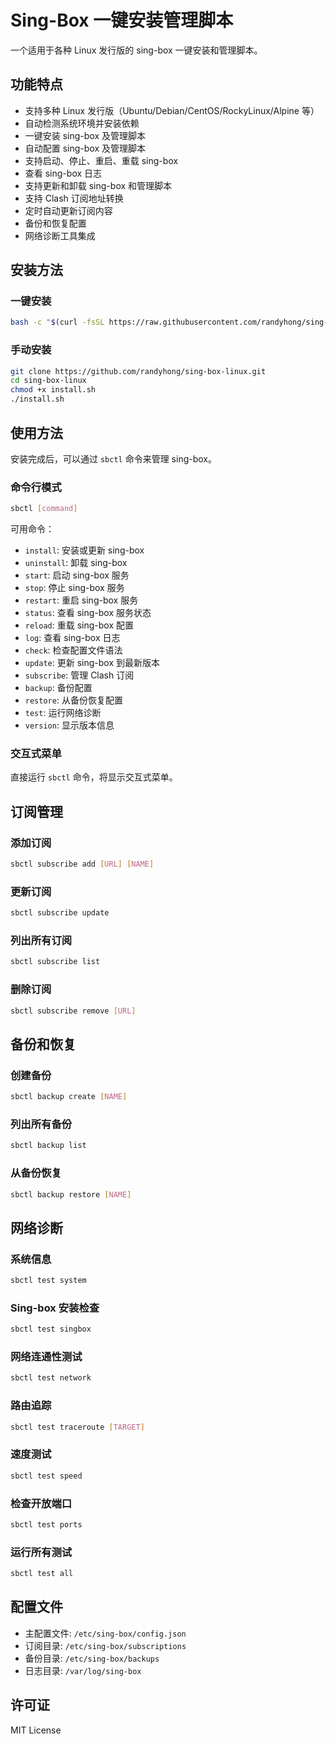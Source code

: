 # Sing-Box 一键安装管理脚本

一个适用于各种 Linux 发行版的 sing-box 一键安装和管理脚本。

## 功能特点

- 支持多种 Linux 发行版（Ubuntu/Debian/CentOS/RockyLinux/Alpine 等）
- 自动检测系统环境并安装依赖
- 一键安装 sing-box 及管理脚本
- 自动配置 sing-box 及管理脚本
- 支持启动、停止、重启、重载 sing-box
- 查看 sing-box 日志
- 支持更新和卸载 sing-box 和管理脚本
- 支持 Clash 订阅地址转换
- 定时自动更新订阅内容
- 备份和恢复配置
- 网络诊断工具集成

## 安装方法

### 一键安装

```bash
bash -c "$(curl -fsSL https://raw.githubusercontent.com/randyhong/sing-box-linux/main/install.sh)"
```

### 手动安装

```bash
git clone https://github.com/randyhong/sing-box-linux.git
cd sing-box-linux
chmod +x install.sh
./install.sh
```

## 使用方法

安装完成后，可以通过 `sbctl` 命令来管理 sing-box。

### 命令行模式

```bash
sbctl [command]
```

可用命令：
- `install`: 安装或更新 sing-box
- `uninstall`: 卸载 sing-box
- `start`: 启动 sing-box 服务
- `stop`: 停止 sing-box 服务
- `restart`: 重启 sing-box 服务
- `status`: 查看 sing-box 服务状态
- `reload`: 重载 sing-box 配置
- `log`: 查看 sing-box 日志
- `check`: 检查配置文件语法
- `update`: 更新 sing-box 到最新版本
- `subscribe`: 管理 Clash 订阅
- `backup`: 备份配置
- `restore`: 从备份恢复配置
- `test`: 运行网络诊断
- `version`: 显示版本信息

### 交互式菜单

直接运行 `sbctl` 命令，将显示交互式菜单。

## 订阅管理

### 添加订阅

```bash
sbctl subscribe add [URL] [NAME]
```

### 更新订阅

```bash
sbctl subscribe update
```

### 列出所有订阅

```bash
sbctl subscribe list
```

### 删除订阅

```bash
sbctl subscribe remove [URL]
```

## 备份和恢复

### 创建备份

```bash
sbctl backup create [NAME]
```

### 列出所有备份

```bash
sbctl backup list
```

### 从备份恢复

```bash
sbctl backup restore [NAME]
```

## 网络诊断

### 系统信息

```bash
sbctl test system
```

### Sing-box 安装检查

```bash
sbctl test singbox
```

### 网络连通性测试

```bash
sbctl test network
```

### 路由追踪

```bash
sbctl test traceroute [TARGET]
```

### 速度测试

```bash
sbctl test speed
```

### 检查开放端口

```bash
sbctl test ports
```

### 运行所有测试

```bash
sbctl test all
```

## 配置文件

- 主配置文件: `/etc/sing-box/config.json`
- 订阅目录: `/etc/sing-box/subscriptions`
- 备份目录: `/etc/sing-box/backups`
- 日志目录: `/var/log/sing-box`

## 许可证

MIT License
